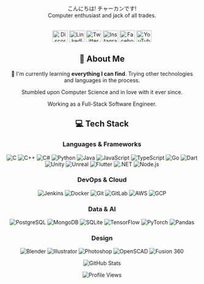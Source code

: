 
<div id="introduction" align="center">
  こんにちは!
  チャーカンです!
  <br />
  Computer enthusiast and jack of all trades.
  
  <br />
  <br />
  
  <a href="https://discordapp.com/users/326659993606553600" target="_blank"><img src="https://raw.githubusercontent.com/rahuldkjain/github-profile-readme-generator/master/src/images/icons/Social/discord.svg" alt="Discord" height="30" width="40" /></a>
  <a href="https://linkedin.com/in/crosline" target="_blank"><img src="https://raw.githubusercontent.com/rahuldkjain/github-profile-readme-generator/master/src/images/icons/Social/linked-in-alt.svg" alt="LinkedIn" height="30" width="40" /></a>
  <a href="https://twitter.com/cagkansan" target="_blank"><img src="https://raw.githubusercontent.com/rahuldkjain/github-profile-readme-generator/master/src/images/icons/Social/twitter.svg" alt="Twitter" height="30" width="40" /></a>
  <a href="https://instagram.com/croslines" target="_blank"><img src="https://raw.githubusercontent.com/rahuldkjain/github-profile-readme-generator/master/src/images/icons/Social/instagram.svg" alt="Instagram" height="30" width="40" /></a>
  <a href="https://fb.com/croslines" target="_blank"><img src="https://raw.githubusercontent.com/rahuldkjain/github-profile-readme-generator/master/src/images/icons/Social/facebook.svg" alt="Facebook" height="30" width="40" /></a>
  <a href="https://www.youtube.com/c/çağkan çağlayanel" target="_blank"><img src="https://raw.githubusercontent.com/rahuldkjain/github-profile-readme-generator/master/src/images/icons/Social/youtube.svg" alt="YouTube" height="30" width="40" /></a>
</div>

<div id="about" align="center">

## 🚀 About Me
🌱 I'm currently learning **everything I can find**. Trying other technologies and languages in the process.

Stumbled upon Computer Science and in love with it ever since.

Working as a Full-Stack Software Engineer.
</div>

<div id="tech stack" align="center">

  ## 💻 Tech Stack
  
  ### Languages & Frameworks
  ![C](https://img.shields.io/badge/-C-A8B9CC?style=flat-square&logo=c&logoColor=white)
  ![C++](https://img.shields.io/badge/-C++-00599C?style=flat-square&logo=c%2B%2B&logoColor=white)
  ![C#](https://img.shields.io/badge/-C%23-239120?style=flat-square&logo=c-sharp&logoColor=white)
  ![Python](https://img.shields.io/badge/-Python-3776AB?style=flat-square&logo=python&logoColor=white)
  ![Java](https://img.shields.io/badge/-Java-007396?style=flat-square&logo=java&logoColor=white)
  ![JavaScript](https://img.shields.io/badge/-JavaScript-F7DF1E?style=flat-square&logo=javascript&logoColor=black)
  ![TypeScript](https://img.shields.io/badge/-TypeScript-3178C6?style=flat-square&logo=typescript&logoColor=white)
  ![Go](https://img.shields.io/badge/-Go-00ADD8?style=flat-square&logo=go&logoColor=white)
  ![Dart](https://img.shields.io/badge/-Dart-0175C2?style=flat-square&logo=dart&logoColor=white)
  <br />
  ![Unity](https://img.shields.io/badge/-Unity-000000?style=flat-square&logo=unity&logoColor=white)
  ![Unreal](https://img.shields.io/badge/-Unreal-313131?style=flat-square&logo=unreal-engine&logoColor=white)
  ![Flutter](https://img.shields.io/badge/-Flutter-02569B?style=flat-square&logo=flutter&logoColor=white)
  ![.NET](https://img.shields.io/badge/-.NET-512BD4?style=flat-square&logo=.net&logoColor=white)
  ![Node.js](https://img.shields.io/badge/-Node.js-339933?style=flat-square&logo=node.js&logoColor=white)
  
  ### DevOps & Cloud
  ![Jenkins](https://img.shields.io/badge/-Jenkins-D24939?style=flat-square&logo=jenkins&logoColor=white)
  ![Docker](https://img.shields.io/badge/-Docker-2496ED?style=flat-square&logo=docker&logoColor=white)
  ![Git](https://img.shields.io/badge/-Git-F05032?style=flat-square&logo=git&logoColor=white)
  ![GitLab](https://img.shields.io/badge/-GitLab-FCA121?style=flat-square&logo=gitlab&logoColor=white)
  ![AWS](https://img.shields.io/badge/-AWS-232F3E?style=flat-square&logo=amazon-aws&logoColor=white)
  ![GCP](https://img.shields.io/badge/-GCP-4285F4?style=flat-square&logo=google-cloud&logoColor=white)
  
  ### Data & AI
  ![PostgreSQL](https://img.shields.io/badge/-PostgreSQL-336791?style=flat-square&logo=postgresql&logoColor=white)
  ![MongoDB](https://img.shields.io/badge/-MongoDB-47A248?style=flat-square&logo=mongodb&logoColor=white)
  ![SQLite](https://img.shields.io/badge/-SQLite-003B57?style=flat-square&logo=sqlite&logoColor=white)
  ![TensorFlow](https://img.shields.io/badge/-TensorFlow-FF6F00?style=flat-square&logo=tensorflow&logoColor=white)
  ![PyTorch](https://img.shields.io/badge/-PyTorch-EE4C2C?style=flat-square&logo=pytorch&logoColor=white)
  ![Pandas](https://img.shields.io/badge/-Pandas-150458?style=flat-square&logo=pandas&logoColor=white)
  
  ### Design
  ![Blender](https://img.shields.io/badge/-Blender-F5792A?style=flat-square&logo=blender&logoColor=white)
  ![Illustrator](https://img.shields.io/badge/-Illustrator-FF9A00?style=flat-square&logo=adobe-illustrator&logoColor=white)
  ![Photoshop](https://img.shields.io/badge/-Photoshop-31A8FF?style=flat-square&logo=adobe-photoshop&logoColor=white)
  ![OpenSCAD](https://img.shields.io/badge/-OpenSCAD-5C93C4?style=flat-square&logo=openscad&logoColor=white)
  ![Fusion 360](https://img.shields.io/badge/-Fusion%20360-FF6D00?style=flat-square&logo=autodesk&logoColor=white)

</div>

<div id="stats" align="center">
  
  ![GitHub Stats](https://github-readme-stats.vercel.app/api?username=crosline&show_icons=true&theme=transparent&locale=en)
    
  ![Profile Views](https://komarev.com/ghpvc/?username=crosline&label=Profile%20views&color=0e75b6&style=flat)

</div>
